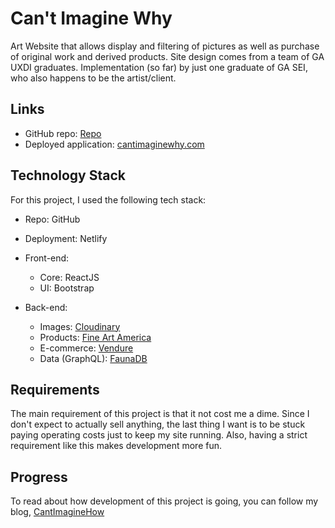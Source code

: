 

# Can't Imagine Why

Art Website that allows display and filtering of pictures as well as purchase of original work and derived products.
Site design comes from a team of GA UXDI graduates. Implementation (so far) by just one graduate of GA SEI, who also happens to be the artist/client.

## Links

* GitHub repo: [Repo](https://github.com/acharliekelly/cantimaginewhy)
* Deployed application: [cantimaginewhy.com](http://cantimaginewhy.com)

## Technology Stack

For this project, I used the following tech stack:

* Repo: GitHub
* Deployment: Netlify
* Front-end: 

  * Core: ReactJS
  * UI: Bootstrap
* Back-end: 

  * Images: [Cloudinary](https://cloudinary.com/)
  * Products: [Fine Art America](https://fineartamerica.com/)
  * E-commerce: [Vendure](https://vendure.io/)
  * Data (GraphQL): [FaunaDB](https://fauna.com/)

## Requirements

The main requirement of this project is that it not cost me a dime. Since I don't expect to actually sell anything, the last thing I want is to be stuck paying operating costs just to keep my site running. Also, having a strict requirement like this makes development more fun.

## Progress

To read about how development of this project is going, you can follow my blog, [CantImagineHow](https://cantimaginehow.blogspot.com)


